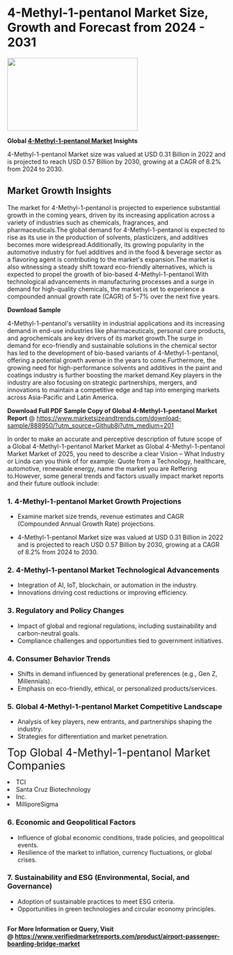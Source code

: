 <H1>4-Methyl-1-pentanol Market Size, Growth and Forecast from 2024 - 2031</H1><img class="aligncenter size-medium wp-image-584254" src="https://thirdeyenews.in/wp-content/uploads/2024/09/Global-Market-Research-300x168.jpeg" alt="" width="300" height="168" /><p><strong>Global&nbsp;<a href="https://www.marketsizeandtrends.com/download-sample/888950/?utm_source=Github8j?utm_medium=201">4-Methyl-1-pentanol Market</a> Insights</strong></p><p>4-Methyl-1-pentanol Market size was valued at USD 0.31 Billion in 2022 and is projected to reach USD 0.57 Billion by 2030, growing at a CAGR of 8.2% from 2024 to 2030.</p><p><h2>Market Growth Insights</h2> <p>The market for 4-Methyl-1-pentanol is projected to experience substantial growth in the coming years, driven by its increasing application across a variety of industries such as chemicals, fragrances, and pharmaceuticals.The global demand for 4-Methyl-1-pentanol is expected to rise as its use in the production of solvents, plasticizers, and additives becomes more widespread.Additionally, its growing popularity in the automotive industry for fuel additives and in the food & beverage sector as a flavoring agent is contributing to the market's expansion.The market is also witnessing a steady shift toward eco-friendly alternatives, which is expected to propel the growth of bio-based 4-Methyl-1-pentanol.With technological advancements in manufacturing processes and a surge in demand for high-quality chemicals, the market is set to experience a compounded annual growth rate (CAGR) of 5-7% over the next five years.</p> <p><strong>Download Sample</strong></p> <p>4-Methyl-1-pentanol's versatility in industrial applications and its increasing demand in end-use industries like pharmaceuticals, personal care products, and agrochemicals are key drivers of its market growth.The surge in demand for eco-friendly and sustainable solutions in the chemical sector has led to the development of bio-based variants of 4-Methyl-1-pentanol, offering a potential growth avenue in the years to come.Furthermore, the growing need for high-performance solvents and additives in the paint and coatings industry is further boosting the market demand.Key players in the industry are also focusing on strategic partnerships, mergers, and innovations to maintain a competitive edge and tap into emerging markets across Asia-Pacific and Latin America.</p> <p><span class=""><strong>Download Full PDF Sample Copy of Global 4-Methyl-1-pentanol Market Report</strong> @ <a href="https://www.marketsizeandtrends.com/download-sample/888950/?utm_source=Github8j?utm_medium=201" target="_blank">https://www.marketsizeandtrends.com/download-sample/888950/?utm_source=Github8j?utm_medium=201</a></span></p><p>In order to make an accurate and perceptive description of future scope of a Global&nbsp;4-Methyl-1-pentanol Market Market as Global&nbsp;4-Methyl-1-pentanol Market Market of 2025, you need to describe a clear Vision &ndash; What Industry or Linda can you think of for example: Quote from a Technology, healthcare, automotive, renewable energy, name the market you are Reffering to.However, some general trends and factors usually impact market reports and their future outlook include:</p><h3>1.&nbsp;<strong>4-Methyl-1-pentanol Market Growth Projections</strong></h3><ul><li>Examine market size trends, revenue estimates and CAGR (Compounded Annual Growth Rate) projections.</li><li><p>4-Methyl-1-pentanol Market size was valued at USD 0.31 Billion in 2022 and is projected to reach USD 0.57 Billion by 2030, growing at a CAGR of 8.2% from 2024 to 2030.</p></li></ul><h3>2.&nbsp;<strong>4-Methyl-1-pentanol Market Technological Advancements</strong></h3><ul><li>Integration of AI, IoT, blockchain, or automation in the industry.</li><li>Innovations driving cost reductions or improving efficiency.</li></ul><h3>3.&nbsp;<strong>Regulatory and Policy Changes</strong></h3><ul><li>Impact of global and regional regulations, including sustainability and carbon-neutral goals.</li><li>Compliance challenges and opportunities tied to government initiatives.</li></ul><h3>4.&nbsp;<strong>Consumer Behavior Trends</strong></h3><ul><li>Shifts in demand influenced by generational preferences (e.g., Gen Z, Millennials).</li><li>Emphasis on eco-friendly, ethical, or personalized products/services.</li></ul><h3>5.&nbsp;<strong>Global 4-Methyl-1-pentanol Market Competitive Landscape</strong></h3><ul><li>Analysis of key players, new entrants, and partnerships shaping the industry.</li><li>Strategies for differentiation and market penetration.</li></ul><p data-pm-slice="1 1 []"><span style="color: inherit; font-family: inherit; font-size: 25px;">Top Global 4-Methyl-1-pentanol Market Companies</span></p><div class="" data-test-id=""><p><li>TCI</li><li> Santa Cruz Biotechnology</li><li> Inc.</li><li> MilliporeSigma</li></p></div><h3>6.&nbsp;<strong>Economic and Geopolitical Factors</strong></h3><ul><li>Influence of global economic conditions, trade policies, and geopolitical events.</li><li>Resilience of the market to inflation, currency fluctuations, or global crises.</li></ul><h3>7.&nbsp;<strong>Sustainability and ESG (Environmental, Social, and Governance)</strong></h3><ul><li>Adoption of sustainable practices to meet ESG criteria.</li><li>Opportunities in green technologies and circular economy principles.</li></ul><h2><strong style="font-size: 14px;">For More Information or Query, Visit @&nbsp;</strong><a style="background-color: #ffffff; font-size: 14px;" href="https://www.marketsizeandtrends.com/report/4-methyl-1-pentanol-market/" target="_blank">https://www.verifiedmarketreports.com/product/airport-passenger-boarding-bridge-market</a></h2>